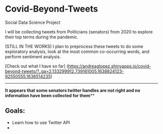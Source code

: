 # Covid-Beyond-Tweets
Social Data Science Project

I will be collecting tweets from Politicians (senators) from 2020 to explore their top terms during the pandemic. 

(STILL IN THE WORKS) I plan to preprocess these tweets to do some exploratory analysis, look at the most common co-occurring words, and perform sentiment analysis.

[Check out what I have so far] (https://andreaglopez.shinyapps.io/covid-beyond-tweets/?_ga=2.133299912.739161005.1638824123-92550555.1636514235)

***

 **It appears that some senators twitter handles are not right and no information have been collected for them****



## Goals: 

* Learn how to use Twitter API
* 
